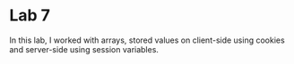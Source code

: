 # Lab 7
In this lab, I worked with arrays, stored values on client-side using cookies and server-side using session variables. 